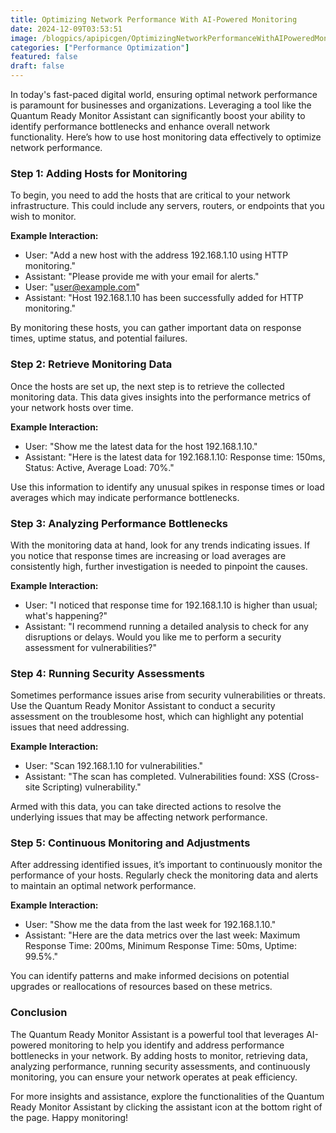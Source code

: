 ```yaml
---
title: Optimizing Network Performance With AI-Powered Monitoring
date: 2024-12-09T03:53:51
image: /blogpics/apipicgen/OptimizingNetworkPerformanceWithAIPoweredMonitoring-36OSN5B4SD.jpg
categories: ["Performance Optimization"]
featured: false
draft: false
---
```

In today's fast-paced digital world, ensuring optimal network performance is paramount for businesses and organizations. Leveraging a tool like the Quantum Ready Monitor Assistant can significantly boost your ability to identify performance bottlenecks and enhance overall network functionality. Here’s how to use host monitoring data effectively to optimize network performance.

### Step 1: Adding Hosts for Monitoring

To begin, you need to add the hosts that are critical to your network infrastructure. This could include any servers, routers, or endpoints that you wish to monitor.

**Example Interaction:**
- User: "Add a new host with the address 192.168.1.10 using HTTP monitoring."
- Assistant: "Please provide me with your email for alerts."
- User: "user@example.com"
- Assistant: "Host 192.168.1.10 has been successfully added for HTTP monitoring."

By monitoring these hosts, you can gather important data on response times, uptime status, and potential failures.

### Step 2: Retrieve Monitoring Data

Once the hosts are set up, the next step is to retrieve the collected monitoring data. This data gives insights into the performance metrics of your network hosts over time.

**Example Interaction:**
- User: "Show me the latest data for the host 192.168.1.10."
- Assistant: "Here is the latest data for 192.168.1.10: Response time: 150ms, Status: Active, Average Load: 70%."

Use this information to identify any unusual spikes in response times or load averages which may indicate performance bottlenecks.

### Step 3: Analyzing Performance Bottlenecks

With the monitoring data at hand, look for any trends indicating issues. If you notice that response times are increasing or load averages are consistently high, further investigation is needed to pinpoint the causes.

**Example Interaction:**
- User: "I noticed that response time for 192.168.1.10 is higher than usual; what's happening?"
- Assistant: "I recommend running a detailed analysis to check for any disruptions or delays. Would you like me to perform a security assessment for vulnerabilities?"

### Step 4: Running Security Assessments

Sometimes performance issues arise from security vulnerabilities or threats. Use the Quantum Ready Monitor Assistant to conduct a security assessment on the troublesome host, which can highlight any potential issues that need addressing.

**Example Interaction:**
- User: "Scan 192.168.1.10 for vulnerabilities."
- Assistant: "The scan has completed. Vulnerabilities found: XSS (Cross-site Scripting) vulnerability."

Armed with this data, you can take directed actions to resolve the underlying issues that may be affecting network performance.

### Step 5: Continuous Monitoring and Adjustments

After addressing identified issues, it’s important to continuously monitor the performance of your hosts. Regularly check the monitoring data and alerts to maintain an optimal network performance. 

**Example Interaction:**
- User: "Show me the data from the last week for 192.168.1.10."
- Assistant: "Here are the data metrics over the last week: Maximum Response Time: 200ms, Minimum Response Time: 50ms, Uptime: 99.5%."

You can identify patterns and make informed decisions on potential upgrades or reallocations of resources based on these metrics.

### Conclusion

The Quantum Ready Monitor Assistant is a powerful tool that leverages AI-powered monitoring to help you identify and address performance bottlenecks in your network. By adding hosts to monitor, retrieving data, analyzing performance, running security assessments, and continuously monitoring, you can ensure your network operates at peak efficiency.

For more insights and assistance, explore the functionalities of the Quantum Ready Monitor Assistant by clicking the assistant icon at the bottom right of the page. Happy monitoring!